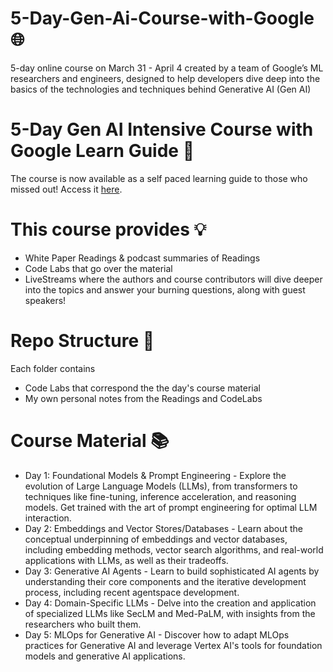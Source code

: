 # 5-Day-Gen-Ai-Course-with-Google :globe_with_meridians:
5-day online course on March 31 - April 4 created by a team of Google’s ML researchers and engineers, designed to help developers dive deep into the basics of the technologies and techniques behind Generative AI (Gen AI)

# 5-Day Gen AI Intensive Course with Google Learn Guide :bell:
The course is now available as a self paced learning guide to those who missed out!
Access it [here](https://www.kaggle.com/learn-guide/5-day-genai?utm_medium=email&utm_source=gamma&utm_campaign=learn-5daygenai).

# This course provides :bulb:
- White Paper Readings & podcast summaries of Readings
- Code Labs that go over the material
- LiveStreams where the authors and course contributors will dive deeper into the topics and answer your burning questions, along with guest speakers!

# Repo Structure :thought_balloon:
Each folder contains
- Code Labs that correspond the the day's course material
- My own personal notes from the Readings and CodeLabs

# Course Material :books:
- Day 1: Foundational Models & Prompt Engineering - Explore the evolution of Large Language Models (LLMs), from transformers to techniques like fine-tuning, inference acceleration, and reasoning models. Get trained with the art of prompt engineering for optimal LLM interaction.
- Day 2: Embeddings and Vector Stores/Databases - Learn about the conceptual underpinning of embeddings and vector databases, including embedding methods, vector search algorithms, and real-world applications with LLMs, as well as their tradeoffs.
- Day 3: Generative AI Agents - Learn to build sophisticated AI agents by understanding their core components and the iterative development process, including recent agentspace development.
- Day 4: Domain-Specific LLMs - Delve into the creation and application of specialized LLMs like SecLM and Med-PaLM, with insights from the researchers who built them.
- Day 5: MLOps for Generative AI - Discover how to adapt MLOps practices for Generative AI and leverage Vertex AI's tools for foundation models and generative AI applications.
